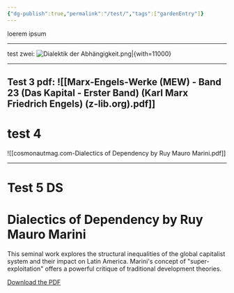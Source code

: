 ```yaml
---
{"dg-publish":true,"permalink":"/test/","tags":["gardenEntry"]}
---
```


loerem ipsum
___
test zwei:
![Dialektik der Abhängigkeit.png|{with=11000}](/img/user/Dialektik%20der%20Abh%C3%A4ngigkeit.png) 

---
Test 3
pdf:
![[Marx-Engels-Werke (MEW) - Band 23 (Das Kapital - Erster Band) (Karl Marx Friedrich Engels) (z-lib.org).pdf]]
---
# test 4
![[cosmonautmag.com-Dialectics of Dependency by Ruy Mauro Marini.pdf]]

----
# Test 5 DS
# Dialectics of Dependency by Ruy Mauro Marini

This seminal work explores the structural inequalities of the global capitalist system and their impact on Latin America. Marini's concept of "super-exploitation" offers a powerful critique of traditional development theories.

[Download the PDF](Attachments/Dialectics_of_Dependency_by_Ruy_Mauro_Marini.pdf)